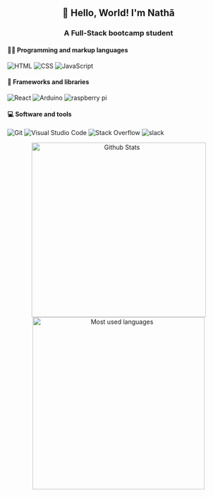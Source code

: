 <h2 align="center">👋 Hello, World! I'm Nathã</h1>
<h3 align="center">A Full-Stack bootcamp student</h2>


<p>
    <h4>👨‍💻 Programming and markup languages</h3>
    <p>
        <img alt="HTML" src="https://img.shields.io/badge/HTML5-E34F26?style=for-the-badge&logo=html5&logoColor=white">
        <img alt="CSS" src="https://img.shields.io/badge/CSS3-1572B6?style=for-the-badge&logo=css3&logoColor=white">
        <img alt="JavaScript" src="https://img.shields.io/badge/JavaScript-323330?style=for-the-badge&logo=javascript&logoColor=F7DF1E">
    </p>
    <h4>🧰 Frameworks and libraries</h3>
    <p>
        <img alt="React" src="https://img.shields.io/badge/React-20232A?style=for-the-badge&logo=react&logoColor=61DAFB">
        <img alt="Arduino" src="https://img.shields.io/badge/Arduino-00979D?style=for-the-badge&logo=Arduino&logoColor=white">
        <img alt="raspberry pi" src="https://img.shields.io/badge/Raspberry%20Pi-A22846?style=for-the-badge&logo=Raspberry%20Pi&logoColor=white">
    </p>
    <h4>💻 Software and tools</h3>
    <p>
        <img alt="Git" src="https://img.shields.io/badge/GIT-E44C30?style=for-the-badge&logo=git&logoColor=white">
        <img alt="Visual Studio Code" src="https://img.shields.io/badge/Visual_Studio_Code-0078D4?style=for-the-badge&logo=visual%20studio%20code&logoColor=white">
        <img alt="Stack Overflow" src="https://img.shields.io/badge/Stack_Overflow-FE7A16?style=for-the-badge&logo=stack-overflow&logoColor=white">
        <img alt="slack" src="https://img.shields.io/badge/Slack-4A154B?style=for-the-badge&logo=slack&logoColor=white">
    </p>
    <div align="center">
        <img width="395px" alt="Github Stats" src="https://github-readme-stats.vercel.app/api?username=nathaalves&show_icons=true&theme=tokyonight" >
        <img width="390px" alt="Most used languages" src="https://github-readme-stats.vercel.app/api/top-langs/?username=nathaalves&layout=compact&langs_count=7&theme=tokyonight"/>
    </div>
</p>
